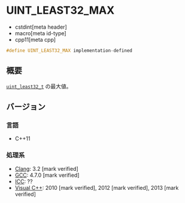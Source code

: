 # UINT_LEAST32_MAX
* cstdint[meta header]
* macro[meta id-type]
* cpp11[meta cpp]

```cpp
#define UINT_LEAST32_MAX implementation-defined
```

## 概要
[`uint_least32_t`](uint_least32_t.md) の最大値。

## バージョン
### 言語
- C++11

### 処理系
- [Clang](/implementation.md#clang): 3.2 [mark verified]
- [GCC](/implementation.md#gcc): 4.7.0 [mark verified]
- [ICC](/implementation.md#icc): ??
- [Visual C++](/implementation.md#visual_cpp): 2010 [mark verified], 2012 [mark verified], 2013 [mark verified]
